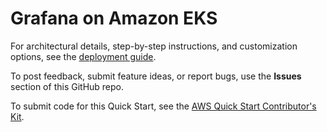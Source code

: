 # Grafana on Amazon EKS

For architectural details, step-by-step instructions, and customization options, see the [deployment guide](https://fwd.aws/4DVRw). 

To post feedback, submit feature ideas, or report bugs, use the **Issues** section of this GitHub repo. 

To submit code for this Quick Start, see the [AWS Quick Start Contributor's Kit](https://aws-quickstart.github.io/).
